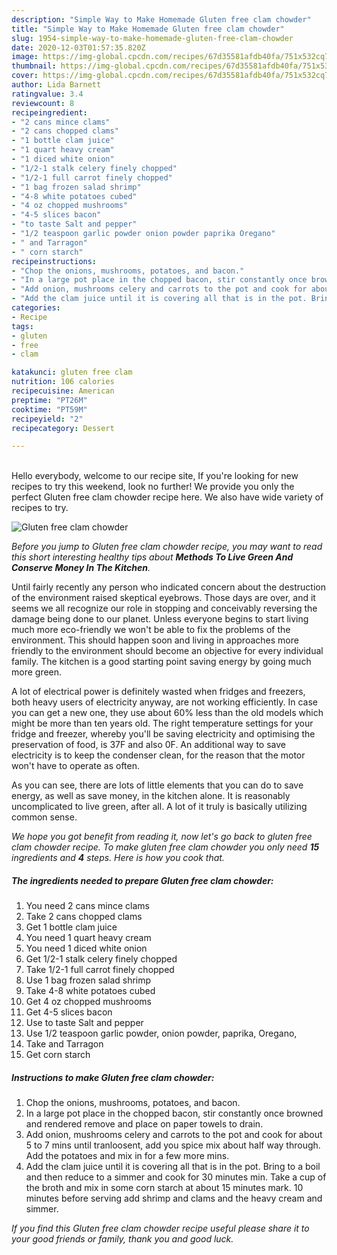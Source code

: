 ```yaml
---
description: "Simple Way to Make Homemade Gluten free clam chowder"
title: "Simple Way to Make Homemade Gluten free clam chowder"
slug: 1954-simple-way-to-make-homemade-gluten-free-clam-chowder
date: 2020-12-03T01:57:35.820Z
image: https://img-global.cpcdn.com/recipes/67d35581afdb40fa/751x532cq70/gluten-free-clam-chowder-recipe-main-photo.jpg
thumbnail: https://img-global.cpcdn.com/recipes/67d35581afdb40fa/751x532cq70/gluten-free-clam-chowder-recipe-main-photo.jpg
cover: https://img-global.cpcdn.com/recipes/67d35581afdb40fa/751x532cq70/gluten-free-clam-chowder-recipe-main-photo.jpg
author: Lida Barnett
ratingvalue: 3.4
reviewcount: 8
recipeingredient:
- "2 cans mince clams"
- "2 cans chopped clams"
- "1 bottle clam juice"
- "1 quart heavy cream"
- "1 diced white onion"
- "1/2-1 stalk celery finely chopped"
- "1/2-1 full carrot finely chopped"
- "1 bag frozen salad shrimp"
- "4-8 white potatoes cubed"
- "4 oz chopped mushrooms"
- "4-5 slices bacon"
- "to taste Salt and pepper"
- "1/2 teaspoon garlic powder onion powder paprika Oregano"
- " and Tarragon"
- " corn starch"
recipeinstructions:
- "Chop the onions, mushrooms, potatoes, and bacon."
- "In a large pot place in the chopped bacon, stir constantly once browned and rendered remove and place on paper towels to drain."
- "Add onion, mushrooms celery and carrots to the pot and cook for about 5 to 7 mins until tranloosent, add you spice mix about half way through. Add the potatoes and mix in for a few more mins."
- "Add the clam juice until it is covering all that is in the pot. Bring to a boil and then reduce to a simmer and cook for 30 minutes min. Take a cup of the broth and mix in some corn starch at about 15 minutes mark. 10 minutes before serving add shrimp and clams and the heavy cream and simmer."
categories:
- Recipe
tags:
- gluten
- free
- clam

katakunci: gluten free clam 
nutrition: 106 calories
recipecuisine: American
preptime: "PT26M"
cooktime: "PT59M"
recipeyield: "2"
recipecategory: Dessert

---
```

<br>
Hello everybody, welcome to our recipe site, If you're looking for new recipes to try this weekend, look no further! We provide you only the perfect Gluten free clam chowder recipe here. We also have wide variety of recipes to try.
<br>


![Gluten free clam chowder](https://img-global.cpcdn.com/recipes/67d35581afdb40fa/751x532cq70/gluten-free-clam-chowder-recipe-main-photo.jpg)

<i>Before you jump to Gluten free clam chowder recipe, you may want to read this short interesting healthy tips about 
<strong>Methods To Live Green And Conserve Money In The Kitchen</strong>.</i>
</br>

Until fairly recently any person who indicated concern about the destruction of the environment raised skeptical eyebrows. Those days are over, and it seems we all recognize our role in stopping and conceivably reversing the damage being done to our planet. Unless everyone begins to start living much more eco-friendly we won't be able to fix the problems of the environment. This should happen soon and living in approaches more friendly to the environment should become an objective for every individual family. The kitchen is a good starting point saving energy by going much more green.

A lot of electrical power is definitely wasted when fridges and freezers, both heavy users of electricity anyway, are not working efficiently. In case you can get a new one, they use about 60% less than the old models which might be more than ten years old. The right temperature settings for your fridge and freezer, whereby you'll be saving electricity and optimising the preservation of food, is 37F and also 0F. An additional way to save electricity is to keep the condenser clean, for the reason that the motor won't have to operate as often.

As you can see, there are lots of little elements that you can do to save energy, as well as save money, in the kitchen alone. It is reasonably uncomplicated to live green, after all. A lot of it truly is basically utilizing common sense.


<i>We hope you got benefit from reading it, now let's go back to gluten free clam chowder recipe. To make gluten free clam chowder you only need <strong>15</strong> ingredients and <strong>4</strong> steps. Here is how you cook that.
</i>

##### The ingredients needed to prepare Gluten free clam chowder:

1. You need 2 cans mince clams
1. Take 2 cans chopped clams
1. Get 1 bottle clam juice
1. You need 1 quart heavy cream
1. You need 1 diced white onion
1. Get 1/2-1 stalk celery finely chopped
1. Take 1/2-1 full carrot finely chopped
1. Use 1 bag frozen salad shrimp
1. Take 4-8 white potatoes cubed
1. Get 4 oz chopped mushrooms
1. Get 4-5 slices bacon
1. Use to taste Salt and pepper
1. Use 1/2 teaspoon garlic powder, onion powder, paprika, Oregano,
1. Take  and Tarragon
1. Get  corn starch


##### Instructions to make Gluten free clam chowder:

1. Chop the onions, mushrooms, potatoes, and bacon.
1. In a large pot place in the chopped bacon, stir constantly once browned and rendered remove and place on paper towels to drain.
1. Add onion, mushrooms celery and carrots to the pot and cook for about 5 to 7 mins until tranloosent, add you spice mix about half way through. Add the potatoes and mix in for a few more mins.
1. Add the clam juice until it is covering all that is in the pot. Bring to a boil and then reduce to a simmer and cook for 30 minutes min. Take a cup of the broth and mix in some corn starch at about 15 minutes mark. 10 minutes before serving add shrimp and clams and the heavy cream and simmer.


<i>If you find this Gluten free clam chowder recipe useful please share it to your good friends or family, thank you and good luck.</i>

